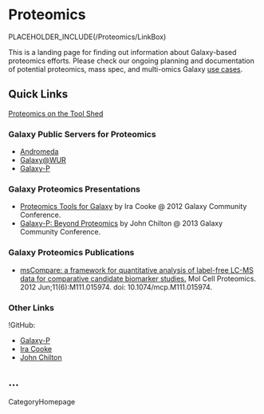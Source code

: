 
# Proteomics

PLACEHOLDER_INCLUDE(/Proteomics/LinkBox)

This is a landing page for finding out information about Galaxy-based proteomics efforts. Please check our ongoing planning and documentation of potential proteomics, mass spec, and multi-omics Galaxy [use cases](/Proteomics/UseCases).

## Quick Links

[Proteomics on the Tool Shed](http://toolshed.g2.bx.psu.edu/repository/browse_categories?id=4963efc937542d6d)

### Galaxy Public Servers for Proteomics
* [Andromeda](http://galaxy.nbic.nl/)
* [Galaxy@WUR](http://galaxy.wur.nl/)
* [Galaxy-P](https://usegalaxyp.org)

### Galaxy Proteomics Presentations
* [Proteomics Tools for Galaxy](http://wiki.galaxyproject.org/Documents/Presentations/GCC2012?action=AttachFile&do=view&target=Cooke.pdf) by Ira Cooke @ 2012 Galaxy Community Conference.
* [Galaxy-P: Beyond Proteomics](http://bit.ly/beyond-proteomics/) by John Chilton @ 2013 Galaxy Community Conference.

### Galaxy Proteomics Publications
* [msCompare: a framework for quantitative analysis of label-free LC-MS data for comparative candidate biomarker studies.](http://www.ncbi.nlm.nih.gov/pubmed/22318370) Mol Cell Proteomics. 2012 Jun;11(6):M111.015974. doi: 10.1074/mcp.M111.015974.

### Other Links

!GitHub: 
* [Galaxy-P](https://github.com/galaxyproteomics/)
* [Ira Cooke](https://github.com/iracooke/)
* [John Chilton](https://github.com/jmchilton)

...
---
CategoryHomepage

